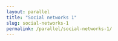 ```yaml
---
layout: parallel
title: "Social networks 1"
slug: social-networks-1
permalink: /parallel/social-networks-1/
---
```

